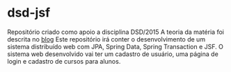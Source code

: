# dsd-jsf
Repositório criado como apoio a disciplina DSD/2015
A teoria da matéria foi descrita no [blog](http://dirceuprofessor.blogspot.com.br/search/label/Desenvolvimento%20de%20Sistema%20Web)
Este repositório irá conter o desenvolvimento de um sistema distribuído web com JPA, Spring Data, Spring Transaction e JSF.
O sistema web desenvolvido vai ter um cadastro de usuário, uma página de login e cadastro de cursos para alunos.
